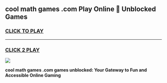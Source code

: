 
## cool math games .com Play Online 👋 Unblocked Games
<h3>
<a href="https://news.freeplayer.one?title=cool_math_games_.com&ref=17CMG">CLICK TO PLAY</a></h3>
<hr>

<h3>
<a href="https://news.freeplayer.one?title=cool_math_games_.com&ref=17CMG">CLICK 2 PLAY</a>
  
</h3>

<a href="https://news.freeplayer.one?title=cool_math_games_.com&ref=17CMG/"><img src="https://clearcache.store/games.png"></a>


**cool math games .com games unblocked: Your Gateway to Fun and Accessible Online Gaming**
